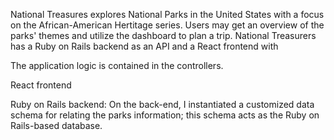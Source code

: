 National Treasures explores National Parks in the United States with a focus on the African-American Hertitage series. Users may get an overview of the parks' themes and utilize the dashboard to plan a trip. National Treasurers has a Ruby on Rails backend as an API and a React frontend with 

The application logic is contained in the controllers.

React frontend

Ruby on Rails backend:
On the back-end, I instantiated a customized data schema for relating the parks information; this schema acts as the Ruby on Rails-based database.